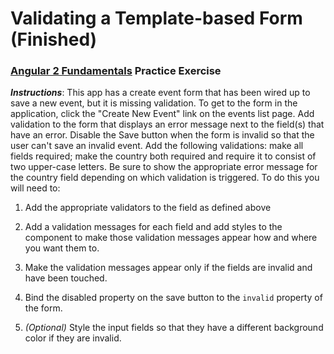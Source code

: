 # Validating a Template-based Form (Finished)
### [Angular 2 Fundamentals]("https://app.pluralsight.com/courses/angular2-fundamentals") Practice Exercise

**_Instructions_**: This app has a create event form that has been wired up to save a new event, but it is
missing validation. To get to the form in the application, click the "Create New Event" link on the events
list page. Add validation to the form that displays an error message next to the field(s) that have an error.
Disable the Save button when the form is invalid so that the user can't save an invalid event. Add the following
validations: make all fields required; make the country both required and require it to consist of two upper-case
letters. Be sure to show the appropriate error message for the country field depending on which validation is
triggered. To do this you will need to:

1. Add the appropriate validators to the field as defined above

1. Add a validation messages for each field and add styles to the component to make those validation messages
   appear how and where you want them to.

1. Make the validation messages appear only if the fields are invalid and have been touched.

1. Bind the disabled property on the save button to the `invalid` property of the form.

1. _(Optional)_ Style the input fields so that they have a different background color if they are invalid.